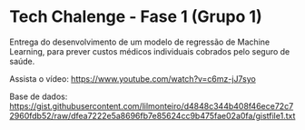 # Tech Chalenge - Fase 1 (Grupo 1)

Entrega do desenvolvimento de um modelo de regressão de Machine Learning, para prever custos médicos individuais cobrados pelo seguro de saúde.

Assista o vídeo: https://www.youtube.com/watch?v=c6mz-jJ7syo

Base de dados: https://gist.githubusercontent.com/lilmonteiro/d4848c344b408f46ece72c72960fdb52/raw/dfea7222e5a8696fb7e85624cc9b475fae02a0fa/gistfile1.txt 
